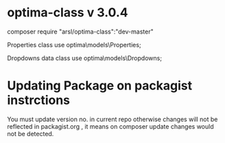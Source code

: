 # optima-class v 3.0.4

composer require "arsl/optima-class":"dev-master"


Properties class
use optima\models\Properties;

Dropdowns data class
use optima\models\Dropdowns;

# Updating Package on packagist instrctions 
You must update version no. in current repo otherwise changes will not be reflected in packagist.org , it means on composer update changes would not be detected.
